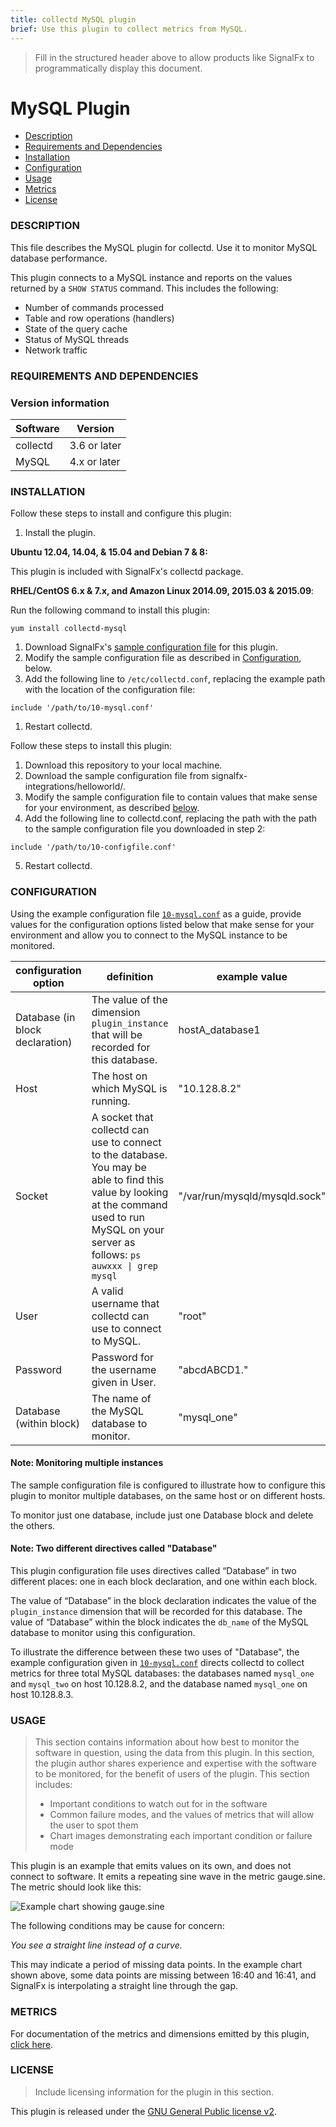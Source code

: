 ```yaml
---
title: collectd MySQL plugin
brief: Use this plugin to collect metrics from MySQL. 
---
```


> Fill in the structured header above to allow products like SignalFx to programmatically display this document. 

# MySQL Plugin

- [Description](#description)
- [Requirements and Dependencies](#requirements-and-dependencies)
- [Installation](#installation)
- [Configuration](#configuration)
- [Usage](#usage)
- [Metrics](#metrics)
- [License](#license)

### DESCRIPTION

This file describes the MySQL plugin for collectd. Use it to monitor MySQL database performance. 

This plugin connects to a MySQL instance and reports on the values returned by a `SHOW STATUS` command. This includes the following:

  - Number of commands processed
  - Table and row operations (handlers)
  - State of the query cache 
  - Status of MySQL threads
  - Network traffic

### REQUIREMENTS AND DEPENDENCIES

### Version information

| Software  | Version        |
|-----------|----------------|
| collectd  |  3.6 or later  |
| MySQL     |  4.x or later  |

### INSTALLATION

Follow these steps to install and configure this plugin:

1. Install the plugin.

  **Ubuntu 12.04, 14.04, & 15.04 and Debian 7 & 8:**

  This plugin is included with SignalFx's collectd package.

  **RHEL/CentOS 6.x & 7.x, and Amazon Linux 2014.09, 2015.03 & 2015.09**:

  Run the following command to install this plugin:

  ```
  yum install collectd-mysql
  ```

1. Download SignalFx's [sample configuration file](./10-mysql.conf) for this plugin.
1. Modify the sample configuration file as described in [Configuration](#configuration), below.
1. Add the following line to `/etc/collectd.conf`, replacing the example path with the location of the configuration file:

  ```
  include '/path/to/10-mysql.conf'
  ```

1. Restart collectd.

Follow these steps to install this plugin:

1. Download this repository to your local machine.
2. Download the sample configuration file from signalfx-integrations/helloworld/.
3. Modify the sample configuration file to contain values that make sense for your environment, as described [below](#configuration).
4. Add the following line to collectd.conf, replacing the path with the path to the sample configuration file you downloaded in step 2: 

  ``` 
  include '/path/to/10-configfile.conf' 
  ```
5. Restart collectd. 

### CONFIGURATION 

Using the example configuration file [`10-mysql.conf`](././10-mysql.conf) as a guide, provide values for the configuration options listed below that make sense for your environment and allow you to connect to the MySQL instance to be monitored.

| configuration option | definition | example value |
| ---------------------|------------|---------------|
| Database (in block declaration) | The value of the dimension `plugin_instance` that will be recorded for this database. | hostA_database1 |
| Host  | The host on which MySQL is running. | "10.128.8.2" | 
| Socket | A socket that collectd can use to connect to the database. You may be able to find this value by looking at the command used to run MySQL on your server as follows: <code>ps auwxxx &#124; grep mysql<code> | "/var/run/mysqld/mysqld.sock" |
| User | A valid username that collectd can use to connect to MySQL. | "root"
| Password | Password for the username given in User. | "abcdABCD1." |
| Database (within block) | The name of the MySQL database to monitor. | "mysql_one" |

#### Note: Monitoring multiple instances
The sample configuration file is configured to illustrate how to configure this plugin to monitor multiple databases, on the same host or on different hosts. 

To monitor just one database, include just one Database block and delete the others. 

#### Note: Two different directives called "Database"
This plugin configuration file uses directives called “Database” in two different places: one in each block declaration, and one within each block. 

The value of “Database” in the block declaration indicates the value of the  `plugin_instance` dimension that will be recorded for this database. The value of “Database” within the block indicates the `db_name` of the MySQL database to monitor using this configuration. 

To illustrate the difference between these two uses of "Database", the example configuration given in [`10-mysql.conf`](././10-mysql.conf) directs collectd to collect metrics for three total MySQL databases: the databases named `mysql_one` and `mysql_two` on host 10.128.8.2, and the database named `mysql_one` on host 10.128.8.3. 

### USAGE

>This section contains information about how best to monitor the software in question, using the data from this plugin. In this section, the plugin author shares experience and expertise with the software to be monitored, for the benefit of users of the plugin. This section includes:
>
>- Important conditions to watch out for in the software
>- Common failure modes, and the values of metrics that will allow the user to spot them
>- Chart images demonstrating each important condition or failure mode

This plugin is an example that emits values on its own, and does not connect to software. It emits a repeating sine wave in the metric gauge.sine. The metric should look like this:

![Example chart showing gauge.sine](http://fixme)

The following conditions may be cause for concern:

*You see a straight line instead of a curve.*

This may indicate a period of missing data points. In the example chart shown above, some data points are missing between 16:40 and 16:41, and SignalFx is interpolating a straight line through the gap. 

### METRICS

For documentation of the metrics and dimensions emitted by this plugin, [click here](././docs).

### LICENSE

> Include licensing information for the plugin in this section.

This plugin is released under the [GNU General Public license v2](http://www.gnu.org/licenses/old-licenses/gpl-2.0.en.html).

